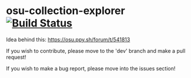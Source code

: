 # osu-collection-explorer [![Build Status](https://travis-ci.org/otaku-overclocks/osu-collection-explorer.svg?branch=dev)](https://travis-ci.org/otaku-overclocks/osu-collection-explorer)

Idea behind this:
https://osu.ppy.sh/forum/t/541813

If you wish to contribute, please move to the 'dev' branch and make a pull request!

If you wish to make a bug report, please move into the issues section!

<!--TODO: THIS-->
